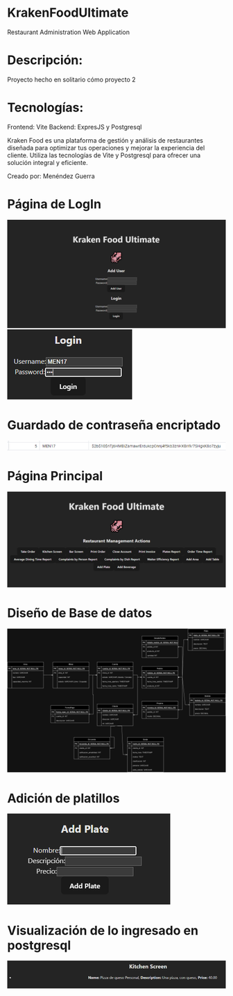 # KrakenFoodUltimate
Restaurant Administration Web Application

# Descripción:
Proyecto hecho en solitario cómo proyecto 2

# Tecnologías:
Frontend: Vite
Backend: ExpresJS y Postgresql

Kraken Food es una plataforma de gestión y análisis de restaurantes diseñada para optimizar tus operaciones y mejorar la experiencia del cliente. Utiliza las tecnologías de Vite y Postgresql para ofrecer una solución integral y eficiente.

Creado por: Menéndez Guerra

# Página de LogIn
![LogIn](GitMedia/LogIn.png)
![LogIn](GitMedia/logExample.png)

# Guardado de contraseña encriptado
![LogIn](GitMedia/Cifrado.png)

# Página Principal
![Main](GitMedia/Main.png)

# Diseño de Base de datos
![BDD](GitMedia/Proyecto2BDD.drawio.png)

# Adición de platillos
![BDD](GitMedia/AddPlate.png)

# Visualización de lo ingresado en postgresql
![PG4](GitMedia/KitchenScreen.png)
